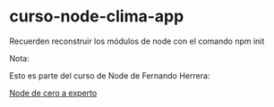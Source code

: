 # curso-node-clima-app

Recuerden reconstruir los módulos de node con el comando npm init

Nota:

Esto es parte del curso de Node de Fernando Herrera:

[Node de cero a experto](https://fernando-herrera.com/#/curso/node-cero-experto)
